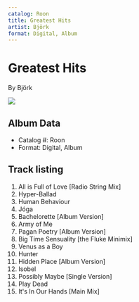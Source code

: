 ```yaml
---
catalog: Roon
title: Greatest Hits
artist: Björk
format: Digital, Album
---
```


# Greatest Hits

By Björk

![](../../assets/albumcovers/Björk-Greatest_Hits.png)

## Album Data

- Catalog #: Roon
- Format: Digital, Album


## Track listing


1. All is Full of Love [Radio String Mix]
2. Hyper-Ballad
3. Human Behaviour
4. Jóga
5. Bachelorette [Album Version]
6. Army of Me
7. Pagan Poetry [Album Version]
8. Big Time Sensuality [the Fluke Minimix]
9. Venus as a Boy
10. Hunter
11. Hidden Place [Album Version]
12. Isobel
13. Possibly Maybe [Single Version]
14. Play Dead
15. It's In Our Hands [Main Mix]

